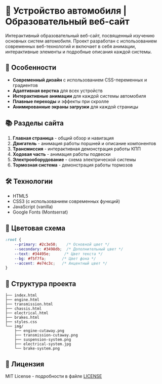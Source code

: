 # 🚗 Устройство автомобиля | Образовательный веб-сайт

Интерактивный образовательный веб-сайт, посвященный изучению основных систем автомобиля. Проект разработан с использованием современных веб-технологий и включает в себя анимации, интерактивные элементы и подробные описания каждой системы.

## 🌟 Особенности

- **Современный дизайн** с использованием CSS-переменных и градиентов
- **Адаптивная верстка** для всех устройств
- **Интерактивные анимации** для каждой системы автомобиля
- **Плавные переходы** и эффекты при скролле
- **Анимированные экраны загрузки** для каждой страницы

## 📚 Разделы сайта

1. **Главная страница** - общий обзор и навигация
2. **Двигатель** - анимация работы поршней и описание компонентов
3. **Трансмиссия** - интерактивная демонстрация работы КПП
4. **Ходовая часть** - анимация работы подвески
5. **Электрооборудование** - схема электрической системы
6. **Тормозная система** - демонстрация работы тормозов

## 🛠 Технологии

- HTML5
- CSS3 (с использованием современных функций)
- JavaScript (vanilla)
- Google Fonts (Montserrat)

## 🎨 Цветовая схема

```css
:root {
    --primary: #2c3e50;    /* Основной цвет */
    --secondary: #3498db;  /* Дополнительный цвет */
    --text: #34495e;      /* Цвет текста */
    --bg: #f5f7fa;       /* Цвет фона */
    --accent: #e74c3c;   /* Акцентный цвет */
}
```

## 📁 Структура проекта

```
├── index.html
├── engine.html
├── transmission.html
├── chassis.html
├── electrical.html
├── brakes.html
├── styles.css
└── img/
    ├── engine-cutaway.png
    ├── transmission-cutaway.png
    ├── suspension-system.png
    ├── electrical-system.jpg
    └── brake-system.png
```


## 📄 Лицензия

MIT License - подробности в файле [LICENSE](LICENSE)

